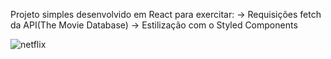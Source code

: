 Projeto simples desenvolvido em React para exercitar:
-> Requisições fetch da API(The Movie Database)
-> Estilização com o Styled Components

![netflix](https://user-images.githubusercontent.com/78752003/181808360-4beb73dc-e54b-458c-bcb0-9eb58db4943a.jpg)
